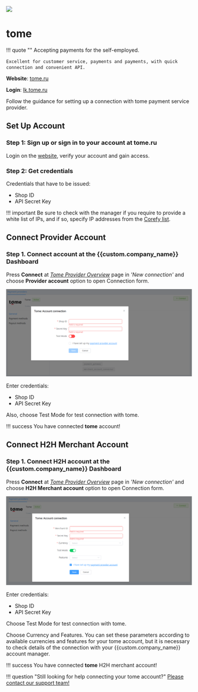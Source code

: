<img src="https://static.openfintech.io/payment_providers/tome/logo.svg?w=400" width="400px" >

# tome

!!! quote ""
    Accepting payments for the self-employed.

    Excellent for customer service, payments and payments, with quick connection and convenient API.

**Website**: [tome.ru](https://tome.ru/)

**Login**: [lk.tome.ru](https://lk.tome.ru/signin)

Follow the guidance for setting up a connection with tome payment service provider.

## Set Up Account

### Step 1: Sign up or sign in to your account at tome.ru

Login on the [website](https://lk.tome.ru/signin), verify your account and gain access.

### Step 2: Get credentials

Credentials that have to be issued:

* Shop ID
* API Secret Key

!!! important
    Be sure to check with the manager if you require to provide a white list of IPs, and if so, specify IP addresses from the [Corefy list](/integration/ips/).

## Connect Provider Account

### Step 1. Connect account at the {{custom.company_name}} Dashboard

Press **Connect** at [*Tome Provider Overview*]({{custom.dashboard_base_url}}connect-directory/payment-providers/tome/general) page in *'New connection'* and choose **Provider account** option to open Connection form.

![Connect](images/provider-account.png)

Enter credentials:

* Shop ID
* API Secret Key

Also, choose Test Mode for test connection with tome.

!!! success
    You have connected **tome** account!

## Connect H2H Merchant Account

### Step 1. Connect H2H account at the {{custom.company_name}} Dashboard

Press **Connect** at [*Tome Provider Overview*]({{custom.dashboard_base_url}}connect-directory/payment-providers/tome/general) page in *'New connection'* and choose **H2H Merchant account** option to open Connection form.

![Connect](images/h2h-merchant-account.png)

Enter credentials:

* Shop ID
* API Secret Key

Choose Test Mode for test connection with tome.

Choose Currency and Features. You can set these parameters according to available currencies and features for your tome account, but it is necessary to check details of the connection with your {{custom.company_name}} account manager.

!!! success
    You have connected **tome** H2H merchant account!

!!! question "Still looking for help connecting your tome account?"
    <!--email_off-->[Please contact our support team!](mailto:{{custom.support_email}})<!--/email_off-->
